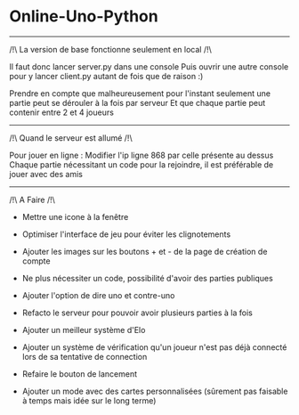 # Online-Uno-Python

----------------------------------------


/!\ La version de base fonctionne seulement en local /!\

Il faut donc lancer server.py dans une console
Puis ouvrir une autre console pour y lancer client.py autant de fois que de raison :)

Prendre en compte que malheureusement pour l'instant seulement une partie peut se dérouler à la fois par serveur
Et que chaque partie peut contenir entre 2 et 4 joueurs


----------------------------------------


/!\ Quand le serveur est allumé /!\

Pour jouer en ligne : Modifier l'ip ligne 868 par celle présente au dessus
Chaque partie nécessitant un code pour la rejoindre, il est préférable de jouer avec des amis


----------------------------------------


/!\ A Faire /!\

- Mettre une icone à la fenêtre
- Optimiser l'interface de jeu pour éviter les clignotements
- Ajouter les images sur les boutons + et - de la page de création de compte
- Ne plus nécessiter un code, possibilité d'avoir des parties publiques

- Ajouter l'option de dire uno et contre-uno
- Refacto le serveur pour pouvoir avoir plusieurs parties à la fois
- Ajouter un meilleur système d'Elo

- Ajouter un système de vérification qu'un joueur n'est pas déjà connecté lors de sa tentative de connection
- Refaire le bouton de lancement
- Ajouter un mode avec des cartes personnalisées (sûrement pas faisable à temps mais idée sur le long terme)
